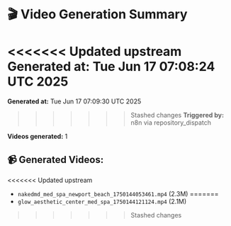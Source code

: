 # 🎬 Video Generation Summary

<<<<<<< Updated upstream
**Generated at:** Tue Jun 17 07:08:24 UTC 2025
=======
**Generated at:** Tue Jun 17 07:09:30 UTC 2025
>>>>>>> Stashed changes
**Triggered by:** n8n via repository_dispatch

**Videos generated:** 1

## 📹 Generated Videos:
<<<<<<< Updated upstream
- `nakedmd_med_spa_newport_beach_1750144053461.mp4` (2.3M)
=======
- `glow_aesthetic_center_med_spa_1750144121124.mp4` (2.1M)
>>>>>>> Stashed changes
